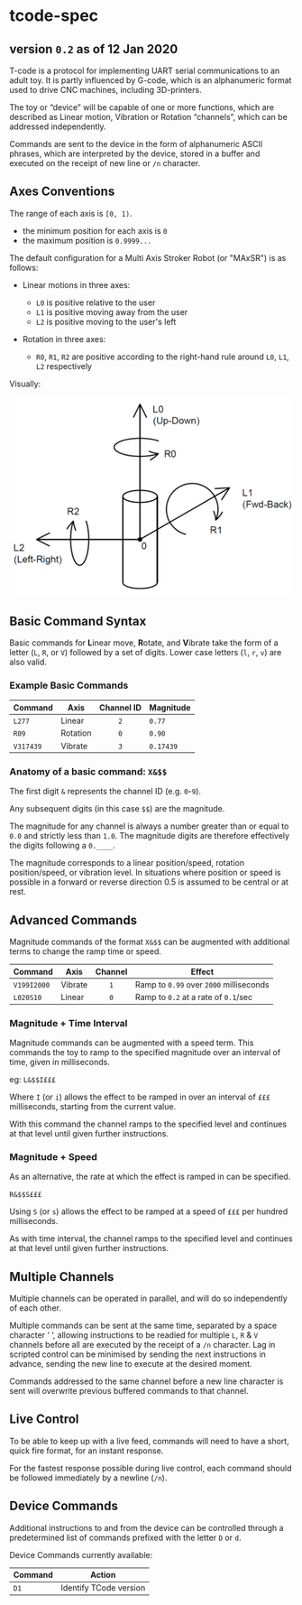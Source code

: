 # tcode-spec

<!--- credit to Tempest & the community. --->

## version `0.2` as of 12 Jan 2020

T-code is a protocol for implementing UART serial communications to an adult toy. It is partly influenced by G-code, which is an alphanumeric format used to drive CNC machines, including 3D-printers.

The toy or “device” will be capable of one or more functions, which are described as Linear motion, Vibration or Rotation “channels”, which can be addressed independently.

Commands are sent to the device in the form of alphanumeric ASCII phrases, which are interpreted by the device, stored in a buffer and executed on the receipt of new line or `/n` character.

## Axes Conventions

The range of each axis is `[0, 1)`.

- the minimum position for each axis is `0`
- the maximum position is `0.9999...`

The default configuration for a Multi Axis Stroker Robot (or "MAxSR") is as follows:

- Linear motions in three axes:

  - `L0` is positive relative to the user
  - `L1` is positive moving away from the user
  - `L2` is positive moving to the user's left

- Rotation in three axes:
  - `R0`, `R1`, `R2` are positive according to the right-hand rule around `L0`, `L1`, `L2` respectively

Visually:

![Axis Diagram][axis diagram]

## Basic Command Syntax

Basic commands for **L**inear move, **R**otate, and **V**ibrate take the form of a letter (`L`, `R`, or `V`) followed by a set of digits. Lower case letters (`l`, `r`, `v`) are also valid.

### Example Basic Commands

| Command   | Axis     | Channel ID | Magnitude |
| --------- | -------- | :--------: | --------- |
| `L277`    | Linear   |    `2`     | `0.77`    |
| `R09`     | Rotation |    `0`     | `0.90`    |
| `V317439` | Vibrate  |    `3`     | `0.17439` |

### Anatomy of a basic command: `X&$$`

The first digit `&` represents the channel ID (e.g. `0`-`9`).

Any subsequent digits (in this case `$$`) are the magnitude.

The magnitude for any channel is always a number greater than or equal to `0.0` and strictly less than `1.0`. The magnitude digits are therefore effectively the digits following a `0.____`.

The magnitude corresponds to a linear position/speed, rotation position/speed, or vibration level. In situations where position or speed is possible in a forward or reverse direction 0.5 is assumed to be central or at rest.

## Advanced Commands

Magnitude commands of the format `X&$$` can be augmented with additional terms to change the ramp time or speed.

| Command     | Axis    | Channel | Effect                                  |
| ----------- | ------- | :-----: | --------------------------------------- |
| `V199I2000` | Vibrate |   `1`   | Ramp to `0.99` over `2000` milliseconds |
| `L020S10`   | Linear  |   `0`   | Ramp to `0.2` at a rate of `0.1`/sec    |

### Magnitude + Time Interval

Magnitude commands can be augmented with a speed term. This commands the toy to ramp to the specified magnitude over an interval of time, given in milliseconds.

eg: `L&$$I£££`

Where `I` (or `i`) allows the effect to be ramped in over an interval of `£££` milliseconds, starting from the current value.

With this command the channel ramps to the specified level and continues at that level until given further instructions.

### Magnitude + Speed

As an alternative, the rate at which the effect is ramped in can be specified.

`R&$$S£££`

Using `S` (or `s`) allows the effect to be ramped at a speed of `£££` per hundred milliseconds.

As with time interval, the channel ramps to the specified level and continues at that level until given further instructions.

## Multiple Channels

Multiple channels can be operated in parallel, and will do so independently of each other.

Multiple commands can be sent at the same time, separated by a space character ‘ ‘, allowing instructions to be readied for multiple `L`, `R` & `V` channels before all are executed by the receipt of a `/n` character. Lag in scripted control can be minimised by sending the next instructions in advance, sending the new line to execute at the desired moment.

Commands addressed to the same channel before a new line character is sent will overwrite previous buffered commands to that channel.

## Live Control

To be able to keep up with a live feed, commands will need to have a short, quick fire format, for an instant response.

For the fastest response possible during live control, each command should be followed immediately by a newline (`/n`).

## Device Commands

Additional instructions to and from the device can be controlled through a predetermined list of commands prefixed with the letter `D` or `d`.

Device Commands currently available:

| Command | Action                 |
| ------- | ---------------------- |
| `D1`    | Identify TCode version |

<!---Images/Resources--->

[axis diagram]: ./axes.png
